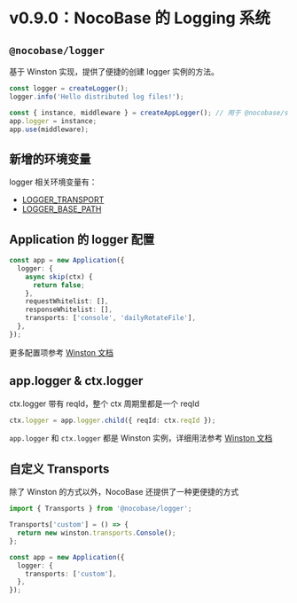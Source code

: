 # v0.9.0：NocoBase 的 Logging 系统

## `@nocobase/logger`

基于 Winston 实现，提供了便捷的创建 logger 实例的方法。

```ts
const logger = createLogger();
logger.info('Hello distributed log files!');

const { instance, middleware } = createAppLogger(); // 用于 @nocobase/server
app.logger = instance;
app.use(middleware);
```

## 新增的环境变量

logger 相关环境变量有：

- [LOGGER_TRANSPORT](../getting-started/env.md#logger_transport)
- [LOGGER_BASE_PATH](./getting-started/env.md#logger_base_path)

## Application 的 logger 配置

```ts
const app = new Application({
  logger: {
    async skip(ctx) {
      return false;
    },
    requestWhitelist: [],
    responseWhitelist: [],
    transports: ['console', 'dailyRotateFile'],
  },
});
```

更多配置项参考 [Winston 文档](https://github.com/winstonjs/winston#table-of-contents)

## app.logger & ctx.logger

ctx.logger 带有 reqId，整个 ctx 周期里都是一个 reqId

```ts
ctx.logger = app.logger.child({ reqId: ctx.reqId });
```

`app.logger` 和 `ctx.logger` 都是 Winston 实例，详细用法参考 [Winston 文档](https://github.com/winstonjs/winston#table-of-contents)

## 自定义 Transports

除了 Winston 的方式以外，NocoBase 还提供了一种更便捷的方式

```ts
import { Transports } from '@nocobase/logger';

Transports['custom'] = () => {
  return new winston.transports.Console();
};

const app = new Application({
  logger: {
    transports: ['custom'],
  },
});
```
